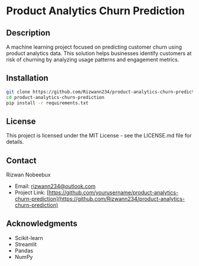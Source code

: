 # Product Analytics Churn Prediction

## Description
A machine learning project focused on predicting customer churn using product analytics data. This solution helps businesses identify customers at risk of churning by analyzing usage patterns and engagement metrics. 

## Installation
```bash
git clone https://github.com/Rizwann234/product-analytics-churn-prediction.git
cd product-analytics-churn-prediction
pip install -r requirements.txt
```

## License
This project is licensed under the MIT License - see the LICENSE.md file for details.

## Contact
Rizwan Nobeebux
- Email: rizwann234@outlook.com
- Project Link: [https://github.com/yourusername/product-analytics-churn-prediction](https://github.com/Rizwann234/product-analytics-churn-prediction)

## Acknowledgments
- Scikit-learn
- Streamlit
- Pandas
- NumPy

